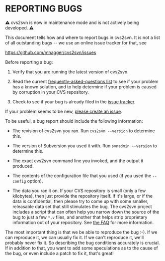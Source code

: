 # REPORTING BUGS

:warning: cvs2svn is now in maintenance mode and is not actively being
developed. :warning:

This document tells how and where to report bugs in cvs2svn.  It is
not a list of all outstanding bugs -- we use an online issue tracker
for that, see

   https://github.com/mhagger/cvs2svn/issues

Before reporting a bug:

1. Verify that you are running the latest version of cvs2svn.

2. Read the current [frequently-asked-questions list](www/faq.html) to
   see if your problem has a known solution, and to help determine
   if your problem is caused by corruption in your CVS repository.

3. Check to see if your bug is already filed in the [issue
   tracker](https://github.com/mhagger/cvs2svn/issues).

If your problem seems to be new, [please create an
issue](https://github.com/mhagger/cvs2svn/issues/new).

To be useful, a bug report should include the following information:

* The revision of cvs2svn you ran.  Run `cvs2svn --version` to
  determine this.

* The version of Subversion you used it with.  Run `svnadmin
  --version` to determine this.

* The exact cvs2svn command line you invoked, and the output it
  produced.

* The contents of the configuration file that you used (if you used
  the `--config` option).

* The data you ran it on.  If your CVS repository is small (only a
  few kilobytes), then just provide the repository itself.  If it's
  large, or if the data is confidential, then please try to come up
  with some smaller, releasable data set that still stimulates the
  bug.  The cvs2svn project includes a script that can often help
  you narrow down the source of the bug to just a few `*,v` files,
  and another that helps strip proprietary information out of your
  repository.  See [the FAQ](www/faq.html) for more information.

The most important thing is that we be able to reproduce the bug :-).
If we can reproduce it, we can usually fix it.  If we can't reproduce
it, we'll probably never fix it.  So describing the bug conditions
accurately is crucial.  If in addition to that, you want to add some
speculations as to the cause of the bug, or even include a patch to
fix it, that's great!

